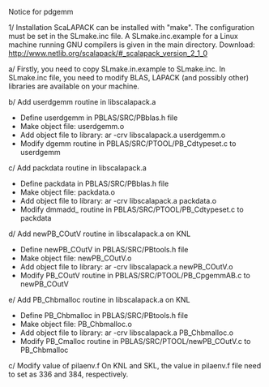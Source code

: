 Notice for pdgemm


1/ Installation
ScaLAPACK can be installed with "make". The configuration must be set in the SLmake.inc file. A SLmake.inc.example for a Linux machine running GNU compilers is given in the main directory. 
Download: http://www.netlib.org/scalapack/#_scalapack_version_2_1_0

a/ Firstly, you need to copy SLmake.in.example to SLmake.inc. In SLmake.inc file, you need to modify BLAS, LAPACK (and possibly other) libraries are available on your machine.
 
b/ Add userdgemm routine in libscalapack.a
+ Define userdgemm in PBLAS/SRC/PBblas.h file
+ Make object file: userdgemm.o
+ Add object file to library: ar -crv libscalapack.a userdgemm.o
+ Modify dgemm routine in PBLAS/SRC/PTOOL/PB_Cdtypeset.c to userdgemm

c/ Add packdata routine in libscalapack.a
+ Define packdata in PBLAS/SRC/PBblas.h file
+ Make object file: packdata.o
+ Add object file to library: ar -crv libscalapack.a packdata.o
+ Modify dmmadd_ routine in PBLAS/SRC/PTOOL/PB_Cdtypeset.c to packdata

d/ Add newPB_COutV routine in libscalapack.a on KNL
+ Define newPB_COutV in PBLAS/SRC/PBtools.h file
+ Make object file: newPB_COutV.o
+ Add object file to library: ar -crv libscalapack.a newPB_COutV.o
+ Modify PB_COutV routine in PBLAS/SRC/PTOOL/PB_CpgemmAB.c to newPB_COutV

e/ Add PB_Chbmalloc routine in libscalapack.a on KNL
+ Define PB_Chbmalloc in PBLAS/SRC/PBtools.h file
+ Make object file: PB_Chbmalloc.o
+ Add object file to library: ar -crv libscalapack.a PB_Chbmalloc.o
+ Modify PB_Cmalloc routine in PBLAS/SRC/PTOOL/newPB_COutV.c to PB_Chbmalloc

c/ Modify value of pilaenv.f
	On KNL and SKL, the value in pilaenv.f file need to set as 336 and 384, respectively.
